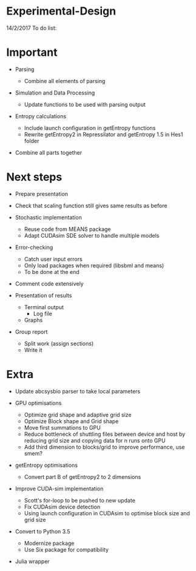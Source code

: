 # Experimental-Design

14/2/2017
To do list:

# Important
- Parsing
  - Combine all elements of parsing

- Simulation and Data Processing
  - Update functions to be used with parsing output
  
- Entropy calculations
  - Include launch configuration in getEntropy functions
  - Rewrite getEntropy2 in Repressilator and getEntropy 1.5 in Hes1 folder

- Combine all parts together

# Next steps

- Prepare presentation

- Check that scaling function still gives same results as before

- Stochastic implementation
  - Reuse code from MEANS package
  - Adapt CUDAsim SDE solver to handle multiple models

- Error-checking
  - Catch user input errors
  - Only load packages when required (libsbml and means)
  - To be done at the end
  
- Comment code extensively

- Presentation of results
  - Terminal output
    - Log file
  - Graphs

- Group report
  - Split work (assign sections)
  - Write it
  
# Extra

- Update abcsysbio parser to take local parameters
  
- GPU optimisations
  - Optimize grid shape and adaptive grid size
  - Optimize Block shape and Grid shape
  - Move first summations to GPU
  - Reduce bottleneck of shuttling files between device and host by reducing grid size and copying data for n runs onto GPU
  - Add third dimension to blocks/grid to improve performance, use smem?
  
- getEntropy optimisations
  - Convert part B of getEntropy2 to 2 dimensions

- Improve CUDA-sim implementation
  - Scott's for-loop to be pushed to new update
  - Fix CUDAsim device detection
  - Using launch configuration in CUDAsim to optimise block size and grid size
  
- Convert to Python 3.5
  - Modernize package
  - Use Six package for compatibility

- Julia wrapper
